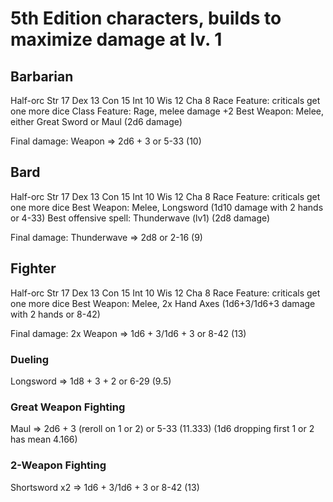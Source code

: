 # 5th Edition characters, builds to maximize damage at lv. 1

## Barbarian
Half-orc
Str 17 Dex 13 Con 15
Int 10 Wis 12 Cha 8
Race Feature: criticals get one more dice
Class Feature: Rage, melee damage +2
Best Weapon: Melee, either Great Sword or Maul (2d6 damage)

Final damage: Weapon => 2d6 + 3 or 5-33 (10)

## Bard
Half-orc
Str 17 Dex 13 Con 15
Int 10 Wis 12 Cha 8
Race Feature: criticals get one more dice
Best Weapon: Melee, Longsword (1d10 damage with 2 hands or 4-33)
Best offensive spell: Thunderwave (lv1) (2d8 damage)

Final damage: Thunderwave => 2d8 or 2-16 (9)

## Fighter
Half-orc
Str 17 Dex 13 Con 15
Int 10 Wis 12 Cha 8
Race Feature: criticals get one more dice
Best Weapon: Melee, 2x Hand Axes (1d6+3/1d6+3 damage with 2 hands or 8-42)

Final damage: 2x Weapon => 1d6 + 3/1d6 + 3 or 8-42 (13)

### Dueling

Longsword => 1d8 + 3 + 2 or 6-29 (9.5)

### Great Weapon Fighting

Maul => 2d6 + 3 (reroll on 1 or 2) or 5-33 (11.333)
(1d6 dropping first 1 or 2 has mean 4.166)

### 2-Weapon Fighting

Shortsword x2 => 1d6 + 3/1d6 + 3 or 8-42 (13)

